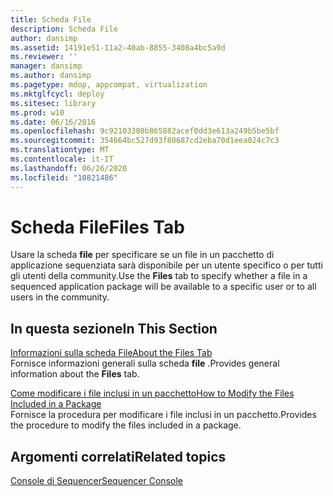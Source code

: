 ```yaml
---
title: Scheda File
description: Scheda File
author: dansimp
ms.assetid: 14191e51-11a2-40ab-8855-3408a4bc5a9d
ms.reviewer: ''
manager: dansimp
ms.author: dansimp
ms.pagetype: mdop, appcompat, virtualization
ms.mktglfcycl: deploy
ms.sitesec: library
ms.prod: w10
ms.date: 06/16/2016
ms.openlocfilehash: 9c92103380b865882acef0dd3e613a249b5be5bf
ms.sourcegitcommit: 354664bc527d93f80687cd2eba70d1eea024c7c3
ms.translationtype: MT
ms.contentlocale: it-IT
ms.lasthandoff: 06/26/2020
ms.locfileid: "10821486"
---
```

# <span data-ttu-id="9d7a0-103">Scheda File</span><span class="sxs-lookup"><span data-stu-id="9d7a0-103">Files Tab</span></span>


<span data-ttu-id="9d7a0-104">Usare la scheda **file** per specificare se un file in un pacchetto di applicazione sequenziata sarà disponibile per un utente specifico o per tutti gli utenti della community.</span><span class="sxs-lookup"><span data-stu-id="9d7a0-104">Use the **Files** tab to specify whether a file in a sequenced application package will be available to a specific user or to all users in the community.</span></span>

## <span data-ttu-id="9d7a0-105">In questa sezione</span><span class="sxs-lookup"><span data-stu-id="9d7a0-105">In This Section</span></span>


<a href="" id="about-the-files-tab"></a>[<span data-ttu-id="9d7a0-106">Informazioni sulla scheda File</span><span class="sxs-lookup"><span data-stu-id="9d7a0-106">About the Files Tab</span></span>](about-the-files-tab.md)  
<span data-ttu-id="9d7a0-107">Fornisce informazioni generali sulla scheda **file** .</span><span class="sxs-lookup"><span data-stu-id="9d7a0-107">Provides general information about the **Files** tab.</span></span>

<a href="" id="how-to-modify-the-files-included-in-a-package"></a>[<span data-ttu-id="9d7a0-108">Come modificare i file inclusi in un pacchetto</span><span class="sxs-lookup"><span data-stu-id="9d7a0-108">How to Modify the Files Included in a Package</span></span>](how-to-modify-the-files-included-in-a-package.md)  
<span data-ttu-id="9d7a0-109">Fornisce la procedura per modificare i file inclusi in un pacchetto.</span><span class="sxs-lookup"><span data-stu-id="9d7a0-109">Provides the procedure to modify the files included in a package.</span></span>

## <span data-ttu-id="9d7a0-110">Argomenti correlati</span><span class="sxs-lookup"><span data-stu-id="9d7a0-110">Related topics</span></span>


[<span data-ttu-id="9d7a0-111">Console di Sequencer</span><span class="sxs-lookup"><span data-stu-id="9d7a0-111">Sequencer Console</span></span>](sequencer-console.md)

 

 





